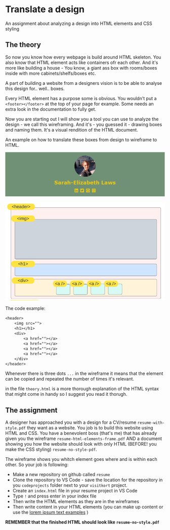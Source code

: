 # Translate a design
An assignment about analyzing a design into HTML elements and CSS styling

## The theory
So now you know how every webpage is build around HTML skeleton. You also know that HTML element acts like containers ofr each other. And it's more like building a house - You know, a giant ass box with rooms/boxes inside with more cabinets/shelfs/boxes etc. 

A part of building a website from a designers vision is to be able to analyse this design for.. well.. boxes. 

Every HTML element has a purpose some is obvious. You wouldn't put a `<footer></footer>` at the top of your page for example. Some needs an extra look in the documentation to fully get. 

Now you are starting out I will show you a tool you can use to analyze the design - we call this wireframing. And it's - you guessed it - drawing boxes and naming them. It's a visual rendition of the HTML document. 

An example on how to translate these boxes from design to wireframe to HTML.

![The design example](design-example.PNG)

![The wireframe example](frame-example.PNG)

The code example: 
```
<header>
    <img src="">
    <h1></h1>
    <div>
        <a href=""></a>
        <a href=""></a>
        <a href=""></a>
        <a href=""></a>
    </div>
</header>

```
Whenever there is three dots `...` in the wireframe it means that the element can be copied and repeated the number of times it's relevant.

in the file `theory.html` is a more thorough explanation of the HTML syntax that might come in handy so I suggest you read it thorugh. 

## The assignment
A designer has approached you with a design for a CV/resume `resume-with-style.pdf` they want as a website. You job is to build this website using HTML and CSS. You have a benevolent boss (that's me) that has already given you the wireframe `resume-html-elements-frame.pdf` AND a document showing you how the website should look with only HTML (BEFORE! you make the CSS styling) `resume-no-style-pdf`.

The wireframe shows you whitch element goes where and is within each other. So your job is following:

* Make a new repository on github called `resume`
* Clone the repository to VS Code - save the location for the repository in you `codeprojects` folder next to your `visitkort` project.
* Create an `index.html` file in your resume project in VS Code
* Type `!` and press enter in your index file
* Then write the HTML elements as they are in the wireframes 
* Then write content in your HTML elements (you can make up content or use the [lorem ipsum text examples](https://www.lipsum.com/) )


**REMEMBER that the finished HTML should look like `resume-no-style.pdf`**



